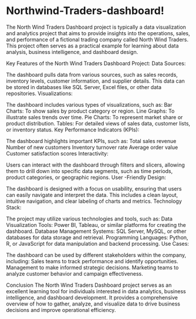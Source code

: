 # Northwind-Traders-dashboard!

The North Wind Traders Dashboard project is typically a data visualization and analytics project that aims to provide insights into the operations, sales, and performance of a fictional trading company called North Wind Traders. This project often serves as a practical example for learning about data analysis, business intelligence, and dashboard design.

Key Features of the North Wind Traders Dashboard Project:
Data Sources:

The dashboard pulls data from various sources, such as sales records, inventory levels, customer information, and supplier details. This data can be stored in databases like SQL Server, Excel files, or other data repositories.
Visualizations:

The dashboard includes various types of visualizations, such as:
Bar Charts: To show sales by product category or region.
Line Graphs: To illustrate sales trends over time.
Pie Charts: To represent market share or product distribution.
Tables: For detailed views of sales data, customer lists, or inventory status.
Key Performance Indicators (KPIs):

The dashboard highlights important KPIs, such as:
Total sales revenue
Number of new customers
Inventory turnover rate
Average order value
Customer satisfaction scores
Interactivity:

Users can interact with the dashboard through filters and slicers, allowing them to drill down into specific data segments, such as time periods, product categories, or geographic regions.
User -Friendly Design:

The dashboard is designed with a focus on usability, ensuring that users can easily navigate and interpret the data. This includes a clean layout, intuitive navigation, and clear labeling of charts and metrics.
Technology Stack:

The project may utilize various technologies and tools, such as:
Data Visualization Tools: Power BI, Tableau, or similar platforms for creating the dashboard.
Database Management Systems: SQL Server, MySQL, or other databases for data storage and retrieval.
Programming Languages: Python, R, or JavaScript for data manipulation and backend processing.
Use Cases:

The dashboard can be used by different stakeholders within the company, including:
Sales teams to track performance and identify opportunities.
Management to make informed strategic decisions.
Marketing teams to analyze customer behavior and campaign effectiveness.

Conclusion
The North Wind Traders Dashboard project serves as an excellent learning tool for individuals interested in data analytics, business intelligence, and dashboard development. It provides a comprehensive overview of how to gather, analyze, and visualize data to drive business decisions and improve operational efficiency.
